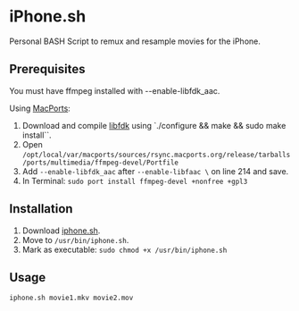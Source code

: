 iPhone.sh
=========

Personal BASH Script to remux and resample movies for the iPhone.

Prerequisites
-------------

You must have ffmpeg installed with --enable-libfdk_aac.

Using [MacPorts](https://www.macports.org/):

1.  Download and compile [libfdk](http://sourceforge.net/projects/opencore-amr/files/fdk-aac/) using `./configure && make && sudo make install``.
2.  Open `/opt/local/var/macports/sources/rsync.macports.org/release/tarballs/ports/multimedia/ffmpeg-devel/Portfile`
3.  Add `--enable-libfdk_aac` after `--enable-libfaac \` on line 214 and save.
4.  In Terminal:  `sudo port install ffmpeg-devel +nonfree +gpl3`

Installation
------------

1.  Download [iphone.sh](https://raw.github.com/frenchja/iPhone.sh/master/iphone.sh).
2.  Move to `/usr/bin/iphone.sh`.
3.  Mark as executable:  `sudo chmod +x /usr/bin/iphone.sh`


Usage
-----

`iphone.sh movie1.mkv movie2.mov`

